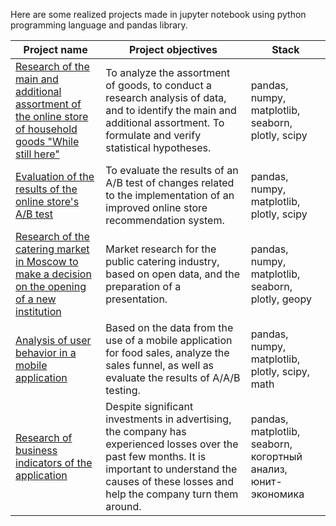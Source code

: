 Here are some realized projects made in jupyter notebook using python programming language and pandas library.

Project name | Project objectives | Stack |
--|--|--
[Research of the main and additional assortment of the online store of household goods "While still here"](https://github.com/MrDuma/Portfolio/tree/main/Python/Research%20of%20the%20assortment) | To analyze the assortment of goods, to conduct a research analysis of data, and to identify the main and additional assortment. To formulate and verify statistical hypotheses. | pandas, numpy, matplotlib, seaborn, plotly, scipy
[Evaluation of the results of the online store's A/B test](https://github.com/MrDuma/Portfolio/tree/main/Python/AB%20test%20in%20an%20online%20store) | To evaluate the results of an A/B test of changes related to the implementation of an improved online store recommendation system. | pandas, numpy, matplotlib, plotly, scipy
[Research of the catering market in Moscow to make a decision on the opening of a new institution](https://github.com/MrDuma/Portfolio/tree/main/Python/Catering%20market%20research) | Market research for the public catering industry, based on open data, and the preparation of a presentation. | pandas, numpy, matplotlib, seaborn, plotly, geopy
[Analysis of user behavior in a mobile application](https://github.com/MrDuma/Portfolio/tree/main/Python/User%20behavior%20analysis) | Based on the data from the use of a mobile application for food sales, analyze the sales funnel, as well as evaluate the results of A/A/B testing. | pandas, numpy, matplotlib, plotly, scipy, math
[Research of business indicators of the application](https://github.com/MrDuma/Portfolio/tree/main/Python/Business%20performance%20research) | Despite significant investments in advertising, the company has experienced losses over the past few months. It is important to understand the causes of these losses and help the company turn them around. | pandas, matplotlib, seaborn, когортный анализ, юнит-экономика
